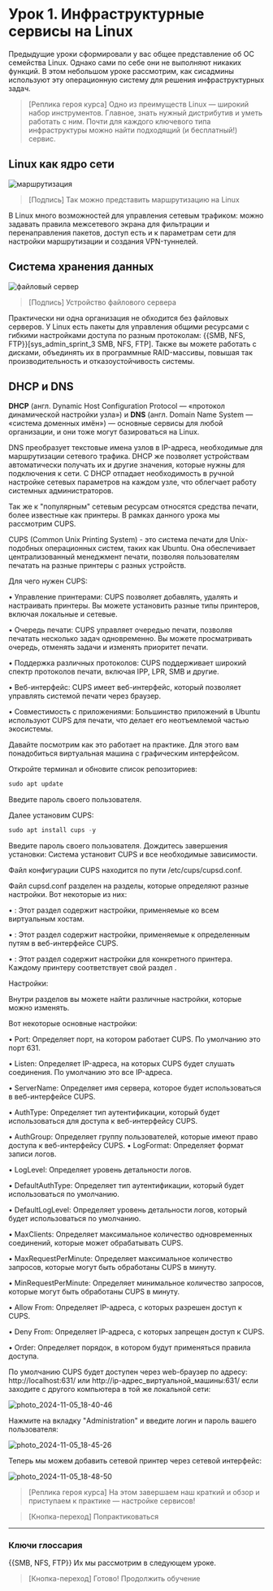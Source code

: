# Урок 1. Инфраструктурные сервисы на Linux

Предыдущие уроки сформировали у вас общее представление об ОС семейства Linux. Однако сами по себе они не выполняют никаких функций. В этом небольшом уроке рассмотрим, как cисадмины используют эту операционную систему для решения инфраструктурных задач.

>[Реплика героя курса] Одно из преимуществ Linux — широкий набор инструментов. Главное, знать нужный дистрибутив и уметь работать с ним. Почти для каждого ключевого типа инфраструктуры можно найти подходящий (и бесплатный!) сервис.

## Linux как ядро сети

![маршрутизация](https://code.s3.yandex.net/sys-admin-content/Мод.%202,%20спринт%203,%20тема%202,%20урок%201/Маршрутизатор.png?etag=5bb45be8dd1737bccdc48230505fba56)
>[Подпись] Так можно представить маршрутизацию на Linux

В Linux много возможностей для управления сетевым трафиком: можно задавать правила межсетевого экрана для фильтрации и перенаправления пакетов, доступ есть и к параметрам сети для настройки маршрутизации и создания VPN-туннелей. 

## Система хранения данных

![файловый сервер](https://code.s3.yandex.net/sys-admin-content/Мод.%202,%20спринт%203,%20тема%202,%20урок%201/Файловый%20сервер.png?etag=10b8e56658ede9a0391e948008c89a6b)
>[Подпись] Устройство файлового сервера

Практически ни одна организация не обходится без файловых серверов. У Linux есть пакеты для управления общими ресурсами с гибкими настройками доступа по разным протоколам: {{SMB, NFS, FTP}}[sys_admin_sprint_3 SMB, NFS, FTP]. Также вы можете работать с дисками, объединять их в программные RAID-массивы, повышая так производительность и отказоустойчивость системы.

## DHCP и DNS

**DHCP** (англ. Dynamic Host Configuration Protocol — «протокол динамической настройки узла») и **DNS** (англ. Domain Name System — «система доменных имён») — основные сервисы для любой организации, и они тоже могут базироваться на Linux. 

DNS преобразует текстовые имена узлов в IP-адреса, необходимые для маршрутизации сетевого трафика. DHCP же позволяет устройствам автоматически получать их и другие значения, которые нужны для подключения к сети. С DHCP отпадает необходимость в ручной настройке сетевых параметров на каждом узле, что облегчает работу системных администраторов.

Так же к "популярным" сетевым ресурсам относятся средства печати, более известные как принтеры. В рамках данного урока мы рассмотрим CUPS.

CUPS (Common Unix Printing System) - это система печати для Unix-подобных операционных систем, таких как Ubuntu. Она обеспечивает централизованный менеджмент печати, позволяя пользователям печатать на разные принтеры с разных устройств.

Для чего нужен CUPS:

• Управление принтерами: CUPS позволяет добавлять, удалять и настраивать принтеры. Вы можете установить разные типы принтеров, включая локальные и сетевые.

• Очередь печати: CUPS управляет очередью печати, позволяя печатать несколько задач одновременно. Вы можете просматривать очередь, отменять задачи и изменять приоритет печати.

• Поддержка различных протоколов: CUPS поддерживает широкий спектр протоколов печати, включая IPP, LPR, SMB и другие.

• Веб-интерфейс: CUPS имеет веб-интерфейс, который позволяет управлять системой печати через браузер.

• Совместимость с приложениями: Большинство приложений в Ubuntu используют CUPS для печати, что делает его неотъемлемой частью экосистемы.

Давайте посмотрим как это работает на практике. Для этого вам понадобиться виртуальная машина с графическим интерфейсом.

Откройте терминал и обновите список репозиториев:

```c
sudo apt update
```
Введите пароль своего пользователя.

Далее установим CUPS:

```c
sudo apt install cups -y
```
Введите пароль своего пользователя. Дождитесь завершения установки: Система установит CUPS и все необходимые зависимости.

Файл конфигурации CUPS находится по пути /etc/cups/cupsd.conf. 

Файл cupsd.conf  разделен на  разделы,  которые  определяют  разные  настройки. Вот некоторые из них:

• <VirtualHost />:  Этот  раздел  содержит  настройки,  применяемые  ко  всем  виртуальным  хостам. 

• <Location />:  Этот  раздел  содержит  настройки,  применяемые  к  определенным  путям  в  веб-интерфейсе  CUPS.

• <Printer />:  Этот  раздел  содержит  настройки  для  конкретного  принтера.  Каждому  принтеру  соответствует  свой  раздел  <Printer name="имя_принтера" />. 

Настройки:

Внутри разделов вы можете найти различные  настройки,  которые  можно  изменять. 

Вот некоторые основные настройки:

• Port:  Определяет  порт,  на  котором  работает  CUPS.  По  умолчанию  это  порт  631. 

• Listen:  Определяет  IP-адреса,  на  которых  CUPS  будет  слушать  соединения.  По  умолчанию  это  все  IP-адреса. 

• ServerName:  Определяет  имя  сервера,  которое  будет  использоваться  в  веб-интерфейсе  CUPS. 

• AuthType:  Определяет  тип  аутентификации,  который  будет  использоваться  для  доступа  к  веб-интерфейсу  CUPS. 

• AuthGroup:  Определяет  группу  пользователей,  которые  имеют  право  доступа  к  веб-интерфейсу  CUPS.
• LogFormat:  Определяет  формат  записи  логов. 

• LogLevel:  Определяет  уровень  детальности  логов. 

• DefaultAuthType:  Определяет  тип  аутентификации,  который  будет  использоваться  по  умолчанию. 

• DefaultLogLevel:  Определяет  уровень  детальности  логов,  который  будет  использоваться  по  умолчанию. 

• MaxClients:  Определяет  максимальное  количество  одновременных  соединений,  которые  может  обрабатывать  CUPS. 

• MaxRequestPerMinute:  Определяет  максимальное  количество  запросов,  которые  могут  быть  обработаны  CUPS  в  минуту. 

• MinRequestPerMinute:  Определяет  минимальное  количество  запросов,  которые  могут  быть  обработаны  CUPS  в  минуту. 

• Allow From:  Определяет  IP-адреса,  с  которых  разрешен  доступ  к  CUPS. 

• Deny From:  Определяет  IP-адреса,  с  которых  запрещен  доступ  к  CUPS. 

• Order:  Определяет  порядок,  в  котором  будут  применяться  правила  доступа.

По умолчанию CUPS будет доступен через web-браузер по адресу: http://localhost:631/ или http://ip-адрес_виртуальной_машины:631/ если заходите с другого компьютера в той же локальной сети:


![photo_2024-11-05_18-40-46](https://github.com/user-attachments/assets/ce4d08a7-dbbe-47c2-9e7d-de6d581df301)

Нажмите на вкладку "Administration" и введите логин и пароль вашего пользователя:

![photo_2024-11-05_18-45-26](https://github.com/user-attachments/assets/3f9efd68-99d4-4560-8ff1-9e63c7de7c5a)

Теперь мы можем добавить сетевой принтер через сетевой интерфейс:

![photo_2024-11-05_18-48-50](https://github.com/user-attachments/assets/6326894d-5b04-480e-a822-5072e86ea9a7)


>[Реплика героя курса] На этом завершаем наш краткий и обзор и приступаем к практике — настройке сервисов!

>[Кнопка-переход] Попрактиковаться

---

### Ключи глоссария

{{SMB, NFS, FTP}}
Их мы рассмотрим в следующем уроке.


>[Кнопка-переход] Готово! Продолжить обучение

